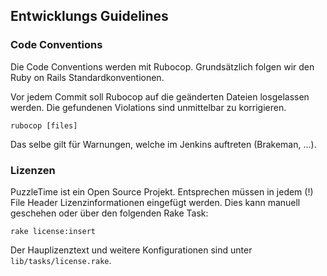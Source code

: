 ## Entwicklungs Guidelines

### Code Conventions

Die Code Conventions werden mit Rubocop. Grundsätzlich folgen wir den Ruby on Rails
Standardkonventionen.

Vor jedem Commit soll Rubocop auf die geänderten Dateien losgelassen werden. Die gefundenen
Violations sind unmittelbar zu korrigieren.

    rubocop [files]

Das selbe gilt für Warnungen, welche im Jenkins auftreten (Brakeman, ...).


### Lizenzen

PuzzleTime ist ein Open Source Projekt. Entsprechen müssen in jedem (!) File Header
Lizenzinformationen eingefügt werden. Dies kann manuell geschehen oder über den folgenden Rake Task:

    rake license:insert

Der Hauplizenztext und weitere Konfigurationen sind unter `lib/tasks/license.rake`.
